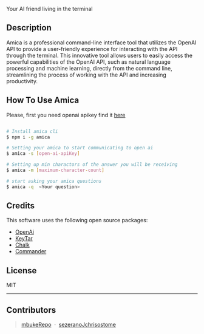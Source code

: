 Your AI friend living in the terminal

## Description

Amica is a professional command-line interface tool that utilizes the OpenAI API to provide a user-friendly experience for interacting with the API through the terminal. This innovative tool allows users to easily access the powerful capabilities of the OpenAI API, such as natural language processing and machine learning, directly from the command line, streamlining the process of working with the API and increasing productivity.


## How To Use Amica

Please, first you need openai apikey find it [here](https://beta.openai.com/account/api-keys)


```bash

# Install amica cli
$ npm i -g amica

# Setting your amica to start communicating to open ai
$ amica -s [open-ai-apiKey]

# Setting up min charactors of the answer you will be receiving
$ amica -m [maximum-character-count]

# start asking your amica questions
$ amica -q  <Your question>

```





## Credits

This software uses the following open source packages:

- [OpenAi](https://www.npmjs.com/package/openai)
- [KeyTar](https://www.npmjs.com/package/keytar)
- [Chalk](https://www.npmjs.com/package/chalk)
- [Commander](https://www.npmjs.com/package/commander)


## License

MIT

---

## Contributors
> [mbukeRepo](https://github.com/mbukeRepo) &nbsp;&middot;&nbsp;
> [sezeranoJchrisostome](https://github.com/sezeranoJchrisostome)
